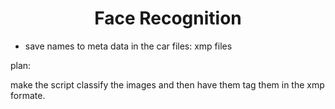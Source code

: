 <center><h1>Face Recognition</h1></center>

- save names to meta data in the car files: xmp files



plan:

make the script classify the images and then have them tag them in the xmp formate.